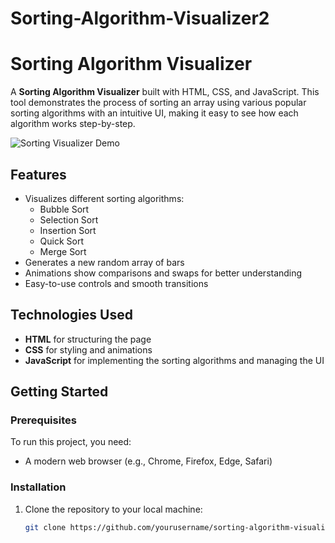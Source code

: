 # Sorting-Algorithm-Visualizer2



# Sorting Algorithm Visualizer

A **Sorting Algorithm Visualizer** built with HTML, CSS, and JavaScript. This tool demonstrates the process of sorting an array using various popular sorting algorithms with an intuitive UI, making it easy to see how each algorithm works step-by-step.

![Sorting Visualizer Demo](https://example.com/demo-image.png) <!-- Replace with actual screenshot URL if available -->

## Features

- Visualizes different sorting algorithms:
  - Bubble Sort
  - Selection Sort
  - Insertion Sort
  - Quick Sort
  - Merge Sort
- Generates a new random array of bars
- Animations show comparisons and swaps for better understanding
- Easy-to-use controls and smooth transitions

## Technologies Used

- **HTML** for structuring the page
- **CSS** for styling and animations
- **JavaScript** for implementing the sorting algorithms and managing the UI

## Getting Started

### Prerequisites

To run this project, you need:
- A modern web browser (e.g., Chrome, Firefox, Edge, Safari)

### Installation

1. Clone the repository to your local machine:

   ```bash
   git clone https://github.com/yourusername/sorting-algorithm-visualizer.git

